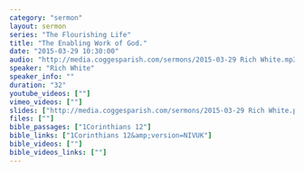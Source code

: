 ```yaml
---
category: "sermon"
layout: sermon
series: "The Flourishing Life"
title: "The Enabling Work of God."
date: "2015-03-29 10:30:00"
audio: "http://media.coggesparish.com/sermons/2015-03-29 Rich White.mp3"
speaker: "Rich White"
speaker_info: ""
duration: "32"
youtube_videos: [""]
vimeo_videos: [""]
slides: ["http://media.coggesparish.com/sermons/2015-03-29 Rich White.pdf"]
files: [""]
bible_passages: ["1Corinthians 12"]
bible_links: ["1Corinthians 12&amp;version=NIVUK"]
bible_videos: [""]
bible_videos_links: [""]
---
```

